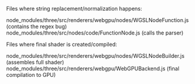 Files where string replacement/normalization happens:

node_modules/three/src/renderers/webgpu/nodes/WGSLNodeFunction.js (contains the regex bug)
node_modules/three/src/nodes/code/FunctionNode.js (calls the parser)


Files where final shader is created/compiled:

node_modules/three/src/renderers/webgpu/nodes/WGSLNodeBuilder.js (assembles full shader)
node_modules/three/src/renderers/webgpu/WebGPUBackend.js (final compilation to GPU)